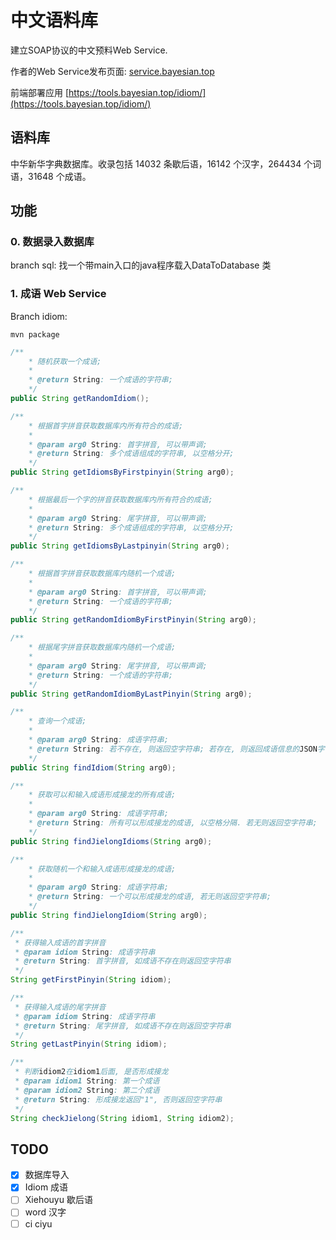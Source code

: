 # 中文语料库
建立SOAP协议的中文预料Web Service.

作者的Web Service发布页面: 
[service.bayesian.top](https://service.bayesian.top)

前端部署应用
[https://tools.bayesian.top/idiom/](https://tools.bayesian.top/idiom/)
## 语料库
中华新华字典数据库。收录包括 14032 条歇后语，16142 个汉字，264434 个词语，31648 个成语。

## 功能
### 0. 数据录入数据库
branch sql: 
找一个带main入口的java程序载入DataToDatabase 类
### 1. 成语 Web Service
Branch idiom:
```
mvn package
```
```java
/**
    * 随机获取一个成语;
    * 
    * @return String: 一个成语的字符串;
    */
public String getRandomIdiom();

/**
    * 根据首字拼音获取数据库内所有符合的成语;
    * 
    * @param arg0 String: 首字拼音, 可以带声调;
    * @return String: 多个成语组成的字符串, 以空格分开;
    */
public String getIdiomsByFirstpinyin(String arg0);

/**
    * 根据最后一个字的拼音获取数据库内所有符合的成语;
    * 
    * @param arg0 String: 尾字拼音, 可以带声调;
    * @return String: 多个成语组成的字符串, 以空格分开;
    */
public String getIdiomsByLastpinyin(String arg0);

/**
    * 根据首字拼音获取数据库内随机一个成语;
    * 
    * @param arg0 String: 首字拼音, 可以带声调;
    * @return String: 一个成语的字符串;
    */
public String getRandomIdiomByFirstPinyin(String arg0);

/**
    * 根据尾字拼音获取数据库内随机一个成语;
    * 
    * @param arg0 String: 尾字拼音, 可以带声调;
    * @return String: 一个成语的字符串;
    */
public String getRandomIdiomByLastPinyin(String arg0);

/**
    * 查询一个成语;
    * 
    * @param arg0 String: 成语字符串;
    * @return String: 若不存在, 则返回空字符串; 若存在, 则返回成语信息的JSON字符串;
    */
public String findIdiom(String arg0);

/**
    * 获取可以和输入成语形成接龙的所有成语;
    * 
    * @param arg0 String: 成语字符串;
    * @return String: 所有可以形成接龙的成语, 以空格分隔. 若无则返回空字符串;
    */
public String findJielongIdioms(String arg0);

/**
    * 获取随机一个和输入成语形成接龙的成语;
    * 
    * @param arg0 String: 成语字符串;
    * @return String: 一个可以形成接龙的成语, 若无则返回空字符串;
    */
public String findJielongIdiom(String arg0);

/**
 * 获得输入成语的首字拼音
 * @param idiom String: 成语字符串
 * @return String: 首字拼音, 如成语不存在则返回空字符串
 */
String getFirstPinyin(String idiom);

/**
 * 获得输入成语的尾字拼音
 * @param idiom String: 成语字符串
 * @return String: 尾字拼音, 如成语不存在则返回空字符串
 */
String getLastPinyin(String idiom);

/**
 * 判断idiom2在idiom1后面, 是否形成接龙
 * @param idiom1 String: 第一个成语
 * @param idiom2 String: 第二个成语
 * @return String: 形成接龙返回"1", 否则返回空字符串
 */
String checkJielong(String idiom1, String idiom2);
```

## TODO
- [x] 数据库导入
- [x] Idiom 成语
- [ ] Xiehouyu 歇后语
- [ ] word 汉字
- [ ] ci ciyu
